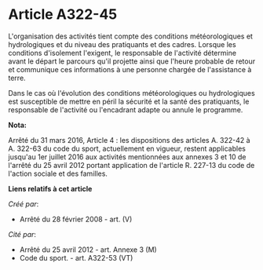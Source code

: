 # Article A322-45

L'organisation des activités tient compte des conditions météorologiques et hydrologiques et du niveau des pratiquants et des
cadres. Lorsque les conditions d'isolement l'exigent, le responsable de l'activité détermine avant le départ le parcours
qu'il projette ainsi que l'heure probable de retour et communique ces informations à une personne chargée de l'assistance à
terre.

Dans le cas où l'évolution des conditions météorologiques ou hydrologiques est susceptible de mettre en péril la sécurité et
la santé des pratiquants, le responsable de l'activité ou l'encadrant adapte ou annule le programme.

**Nota:**

Arrêté du 31 mars 2016, Article 4 :  les dispositions des articles A. 322-42 à A. 322-63 du code du sport, actuellement en
vigueur, restent applicables jusqu'au 1er juillet 2016 aux activités mentionnées aux annexes 3 et 10 de l'arrêté du 25 avril
2012 portant application de l'article R. 227-13 du code de l'action sociale et des familles.

**Liens relatifs à cet article**

_Créé par_:

  - Arrêté du 28 février 2008 - art. (V)

_Cité par_:

  - Arrêté du 25 avril 2012 - art. Annexe 3 (M)
  - Code du sport. - art. A322-53 (VT)
